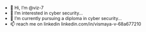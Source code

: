 - 👋 Hi, I’m @viz-7
- 👀 I’m interested in cyber security...
- 🌱 I’m currently pursuing a diploma in cyber security...
- 📫 reach me on linkedin linkedin.com/in/vismaya-v-68a677210

<!---
viz-7/viz-7 is a ✨ special ✨ repository because its `README.md` (this file) appears on your GitHub profile.
You can click the Preview link to take a look at your changes.
--->
